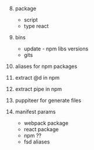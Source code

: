 8. package

   - script
   - type react

9. bins

   - update - npm libs versions
   - gits

10. aliases for npm packages

11. extract @d in npm

12. extract pipe in npm

13. puppiteer for generate files

14. manifest params

    - webpack
      package
    - react
      package
    - npm
      ??
    - fsd
      aliases
